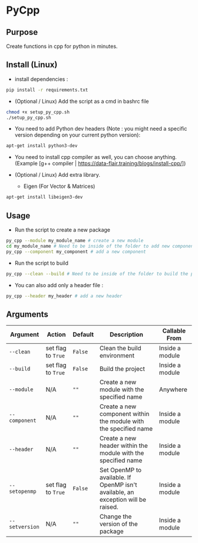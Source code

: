 # PyCpp

## Purpose

Create functions in cpp for python in minutes.

## Install (Linux)

- install dependencies :

```sh
pip install -r requirements.txt
```

- (Optional / Linux) Add the script as a cmd in bashrc file

```sh
chmod +x setup_py_cpp.sh
./setup_py_cpp.sh
```

- You need to add Python dev headers (Note : you might need a specific version depending on your current python version):

```sh
apt-get install python3-dev
```

- You need to install cpp compiler as well, you can choose anything. (Example [g++ compiler | https://data-flair.training/blogs/install-cpp/])

- (Optional / Linux) Add extra library.
  - Eigen (For Vector & Matrices)

```sh
apt-get install libeigen3-dev
```

## Usage

- Run the script to create a new package

```sh
py_cpp --module my_module_name # create a new module
cd my_module_name # Need to be inside of the folder to add new component.
py_cpp --component my_component # add a new component
```

- Run the script to build

```sh
py_cpp --clean --build # Need to be inside of the folder to build the package.
```

- You can also add only a header file :

```sh
py_cpp --header my_header # add a new header
```

## Arguments

| Argument       | Action             | Default | Description                                                                      | Callable From   |
| -------------- | ------------------ | ------- | -------------------------------------------------------------------------------- | --------------- |
| `--clean`      | set flag to `True` | `False` | Clean the build environment                                                      | Inside a module |
| `--build`      | set flag to `True` | `False` | Build the project                                                                | Inside a module |
| `--module`     | N/A                | `""`    | Create a new module with the specified name                                      | Anywhere        |
| `--component`  | N/A                | `""`    | Create a new component within the module with the specified name                 | Inside a module |
| `--header`     | N/A                | `""`    | Create a new header within the module with the specified name                    | Inside a module |
| `--setopenmp`  | set flag to `True` | `False` | Set OpenMP to available. If OpenMP isn't available, an exception will be raised. | Inside a module |
| `--setversion` | N/A                | `""`    | Change the version of the package                                                | Inside a module |
